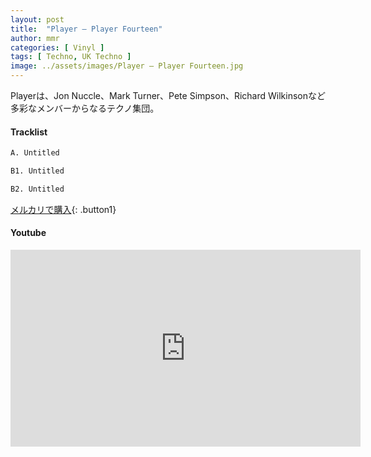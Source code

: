 ```yaml
---
layout: post
title:  "Player – Player Fourteen"
author: mmr
categories: [ Vinyl ]
tags: [ Techno, UK Techno ]
image: ../assets/images/Player – Player Fourteen.jpg
---
```


Playerは、Jon Nuccle、Mark Turner、Pete Simpson、Richard Wilkinsonなど多彩なメンバーからなるテクノ集団。

#### Tracklist
```md
A. Untitled

B1. Untitled

B2. Untitled
```

[メルカリで購入](https://jp.mercari.com/item/m79339293855?afid=6142608987){: .button1}

#### Youtube
<iframe width="560" height="315" src="https://www.youtube.com/embed/THdj-TaJjsA?si=X2H5azUoVsjz-G7c" title="YouTube video player" frameborder="0" allow="accelerometer; autoplay; clipboard-write; encrypted-media; gyroscope; picture-in-picture; web-share" referrerpolicy="strict-origin-when-cross-origin" allowfullscreen></iframe>